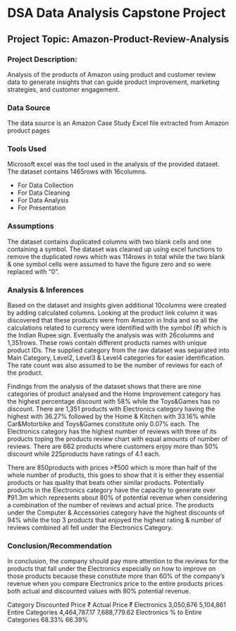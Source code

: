 # DSA Data Analysis Capstone Project

## Project Topic: Amazon-Product-Review-Analysis

### Project Description:
Analysis of the products of Amazon using product and customer review data to generate insights that can guide product improvement, marketing strategies, and customer engagement.

### Data Source
The data source is an Amazon Case Study Excel file extracted from Amazon product pages

### Tools Used
Microsoft excel was the tool used in the analysis of the provided dataset. The dataset contains 1465rows with 16columns.
 - For Data Collection
 - For Data Cleaning
 - For Data Analysis
 - For Presentation

### Assumptions
The dataset contains duplicated columns with two blank cells and one containing a symbol. The dataset was cleaned up using excel functions to remove the duplicated rows which was 114rows in total while the two blank & one symbol cells were assumed to have the figure zero and so were replaced with “0”.

### Analysis & Inferences
Based on the dataset and insights given additional 10columns were created by adding calculated columns. Looking at the product link column it was discovered that these products were from Amazon in India and so all the calculations related to currency were identified with the symbol (₹) which is the Indian Rupee sign. Eventually the analysis was with 26columns and 1,351rows. These rows contain different products names with unique product IDs.
The supplied category from the raw dataset was separated into Main Category, Level2, Level3 & Level4 categories for easier identification. The rate count was also assumed to be the number of reviews for each of the product.

Findings from the analysis of the dataset shows that there are nine categories of product analysed and the Home Improvement category has the highest percentage discount with 58% while the Toys&Games has no discount. There are 1,351 products with Electronics category having the highest with 36.27% followed by the Home & Kitchen with 33.16% while Car&Motorbike and Toys&Games constitute only 0.07% each. The Electronics category has the highest number of reviews with three of its products toping the products review chart with equal amounts of number of reviews. There are 662 products where customers enjoy more than 50% discount while 225products have ratings of 4.1 each. 

There are 850products with prices >₹500 which is more than half of the whole number of products, this goes to show that it is either they essential products or has quality that beats other similar products. Potentially products in the Electronics category have the capacity to generate over ₹91.3m which represents about 80% of potential revenue when considering a combination of the number of reviews and actual price. The products under the Computer & Accessories category have the highest discounts of 94% while the top 3 products that enjoyed the highest rating & number of reviews combined all fell under the Electronics Category.

### Conclusion/Recommendation
In conclusion, the company should pay more attention to the reviews for the products that fall under the Electronics especially on how to improve on those products because these constitute more than 60% of the company’s revenue when you compare Electronics price to the entire products prices both actual and discounted values with 80% potential revenue.

Category	                              Discounted Price ₹	      Actual Price ₹
Electronics                              	3,050,676	               5,104,861
Entire Categories	                        4,464,787.17	            7,688,779.62
Electronics % to Entire Categories	           68.33%	                 66.39%





